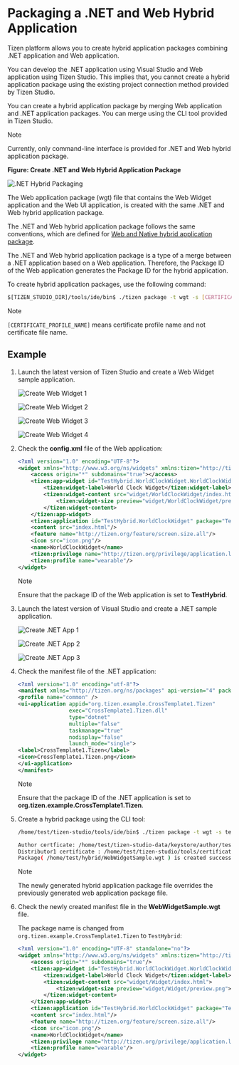 # Packaging a .NET and Web Hybrid Application

Tizen platform allows you to create hybrid application packages combining .NET application and Web application.

You can develop the .NET application using Visual Studio and Web application using Tizen Studio. This implies that, you cannot create a hybrid application package using the existing project connection method provided by Tizen Studio.

You can create a hybrid application package by merging Web application and .NET application packages. You can merge using the CLI tool provided in Tizen Studio.

> [!NOTE]
> Currently, only command-line interface is provided for .NET and Web hybrid application package.

**Figure: Create .NET and Web Hybrid Application Package**

![.NET Hybrid Packaging](./media/net_hybrid_packaging_cs.png)

The Web application package (wgt) file that contains the Web Widget application and the Web UI application, is created with the same .NET and Web hybrid application package.

The .NET and Web hybrid application package follows the same conventions, which are defined for [Web and Native hybrid application package](../../web/index.md#hybrid-application-package).

The .NET and Web hybrid application package is a type of a merge between a .NET application based on a Web application. Therefore, the Package ID of the Web application generates the Package ID for the hybrid application.

To create hybrid application packages, use the following command:

```bash
$[TIZEN_STUDIO_DIR]/tools/ide/bin$ ./tizen package -t wgt -s [CERTIFICATE_PROFILE_NAME] -r [TPK_FILE_PATH] -- [WGT_FILE_PATH]
```

> [!NOTE]
> `[CERTIFICATE_PROFILE_NAME]` means certificate profile name and not certificate file name.

## Example

1. Launch the latest version of Tizen Studio and create a Web Widget sample application.

    ![Create Web Widget 1](./media/create_web_sample_cs_1.png)

    ![Create Web Widget 2](./media/create_web_sample_cs_2.png)

    ![Create Web Widget 3](./media/create_web_sample_cs_3.png)

    ![Create Web Widget 4](./media/create_web_sample_cs_4.png)

2. Check the **config.xml** file of the Web application:

    ```xml
    <?xml version="1.0" encoding="UTF-8"?>
    <widget xmlns="http://www.w3.org/ns/widgets" xmlns:tizen="http://tizen.org/ns/widgets" id="http://yourdomain/WorldClockWidget" version="1.0.0" viewmodes="maximized">
        <access origin="*" subdomains="true"></access>
        <tizen:app-widget id="TestHybrid.WorldClockWidget.WorldClockWidget" primary="true">
            <tizen:widget-label>World Clock Widget</tizen:widget-label>
            <tizen:widget-content src="widget/WorldClockWidget/index.html">
                <tizen:widget-size preview="widget/WorldClockWidget/preview.png">2x2</tizen:widget-size>
            </tizen:widget-content>
        </tizen:app-widget>
        <tizen:application id="TestHybrid.WorldClockWidget" package="TestHybrid" required_version="2.3.2"/>
        <content src="index.html"/>
        <feature name="http://tizen.org/feature/screen.size.all"/>
		<icon src="icon.png"/>
		<name>WorldClockWidget</name>
		<tizen:privilege name="http://tizen.org/privilege/application.launch"/>
		<tizen:profile name="wearable"/>
    </widget>
    ```
    > [!NOTE]
	> Ensure that the package ID of the Web application is set to **TestHybrid**.

3. Launch the latest version of Visual Studio and create a .NET sample application.

    ![Create .NET App 1](./media/create_dotnet_sample_cs_1.png)

    ![Create .NET App 2](./media/create_dotnet_sample_cs_2.png)
	
	![Create .NET App 3](./media/create_dotnet_sample_cs_3.png)

4. Check the manifest file of the .NET application:

    ```xml
    <?xml version="1.0" encoding="utf-8"?>
    <manifest xmlns="http://tizen.org/ns/packages" api-version="4" package="org.tizen.example.CrossTemplate1.Tizen" version="1.0.0">
    <profile name="common" />
    <ui-application appid="org.tizen.example.CrossTemplate1.Tizen"
                    exec="CrossTemplate1.Tizen.dll"
                    type="dotnet"
                    multiple="false"
                    taskmanage="true"
                    nodisplay="false"
                    launch_mode="single">
    <label>CrossTemplate1.Tizen</label>
    <icon>CrossTemplate1.Tizen.png</icon>
    </ui-application>
    </manifest>  
    ```

    > [!NOTE]
    > Ensure that the package ID of the .NET application is set to **org.tizen.example.CrossTemplate1.Tizen**.

5. Create a hybrid package using the CLI tool:

    ```bash
    /home/test/tizen-studio/tools/ide/bin$ ./tizen package -t wgt -s test_cert_profile -r /home/test/hybrid/org.tizen.example.CrossTemplate1.Tizen-1.0.0.tpk – /home/test/hybrid/WebWidgetSample.wgt

    Author certficate: /home/test/tizen-studio-data/keystore/author/test_cert_profile.p12
    Distributor1 certificate : /home/test/tizen-studio/tools/certificate-generator/certificates/distributor/sdk-partner/tizen-distributor-signer.p12
    Package( /home/test/hybrid/WebWidgetSample.wgt ) is created successfully.
    ```

    > [!NOTE]
    > The newly generated hybrid application package file overrides the previously generated web application package file.

6. Check the newly created manifest file in the **WebWidgetSample.wgt** file.

    The package name is changed from `org.tizen.example.CrossTemplate1.Tizen` to `TestHybrid`:

    ```xml
    <?xml version="1.0" encoding="UTF-8" standalone="no"?>
    <widget xmlns="http://www.w3.org/ns/widgets" xmlns:tizen="http://tizen.org/ns/widgets" id="http://yourdomain/WorldClockWidget" version="1.0.0" viewmodes="maximized">
        <access origin="*" subdomains="true"/>
        <tizen:app-widget id="TestHybrid.WorldClockWidget.WorldClockWidget" primary="true">
            <tizen:widget-label>World Clock Widget</tizen:widget-label>
            <tizen:widget-content src="widget/Widget/index.html">
                <tizen:widget-size preview="widget/Widget/preview.png">2x2</tizen:widget-size>
            </tizen:widget-content>
        </tizen:app-widget>
        <tizen:application id="TestHybrid.WorldClockWidget" package="TestHybrid" required_version="2.3.2"/>
        <content src="index.html"/>
        <feature name="http://tizen.org/feature/screen.size.all"/>
        <icon src="icon.png"/>
        <name>WorldClockWidget</name>
        <tizen:privilege name="http://tizen.org/privilege/application.launch"/>
        <tizen:profile name="wearable"/>
    </widget>
    ```
